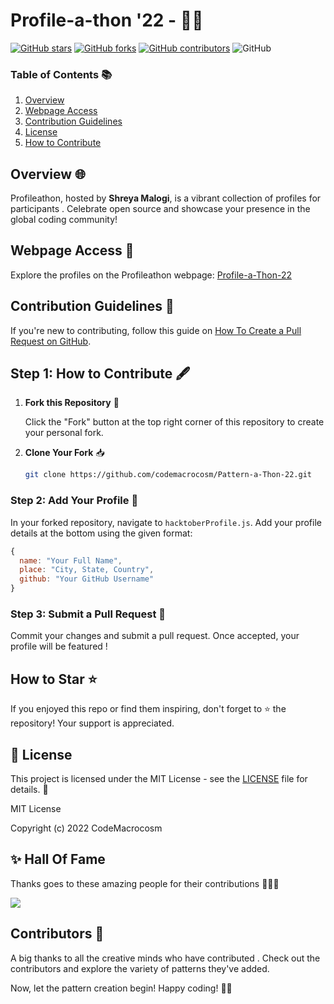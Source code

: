 
# Profile-a-thon '22 -  🚀🌟


[![GitHub stars](https://img.shields.io/github/stars/CodeMacrocosm/Git-Training?style=flat-square)](https://github.com/CodeMacrocosm/Git-Training/stargazers)
[![GitHub forks](https://img.shields.io/github/forks/CodeMacrocosm/Git-Training?style=flat-square)](https://github.com/CodeMacrocosm/Git-Training/network)
[![GitHub contributors](https://img.shields.io/github/contributors/codemacrocosm/Pattern-a-Thon-22.svg)](https://github.com/codemacrocosm/Pattern-a-thon-22/graphs/contributors)
![GitHub](https://img.shields.io/github/license/CodeMacrocosm/profileathon-22)




### Table of Contents 📚

1. [Overview](#overview)
2. [Webpage Access](#webpage-access)
3. [Contribution Guidelines](#contribution-guidelines)
4. [License](#license)
5. [How to Contribute](#how-to-contribute)


## Overview 🌐

Profileathon, hosted by **Shreya Malogi**, is a vibrant collection of profiles for participants . Celebrate open source and showcase your presence in the global coding community!

## Webpage Access 🔗

Explore the profiles on the Profileathon webpage: [Profile-a-Thon-22](https://codemacrocosm.github.io/profile-a-Thon-22/)

## Contribution Guidelines 📝

If you're new to contributing, follow this guide on [How To Create a Pull Request on GitHub](https://help.github.com/en/articles/creating-a-pull-request).


## Step 1: How to Contribute 🖋️

1. **Fork this Repository** 🍴

   Click the "Fork" button at the top right corner of this repository to create your personal fork.

2. **Clone Your Fork** 📥

   ```bash
   git clone https://github.com/codemacrocosm/Pattern-a-Thon-22.git
   ```

### Step 2: Add Your Profile 🚀

In your forked repository, navigate to `hacktoberProfile.js`. Add your profile details at the bottom using the given format:

```javascript
{
  name: "Your Full Name",
  place: "City, State, Country",
  github: "Your GitHub Username"
}
```

### Step 3: Submit a Pull Request 🎯

Commit your changes and submit a pull request. Once accepted, your profile will be featured !

## How to Star ⭐

If you enjoyed this repo or find them inspiring, don't forget to ⭐ the repository! Your support is appreciated.

## 📄 License

This project is licensed under the MIT License - see the [LICENSE](LICENSE) file for details. 📜

MIT License

Copyright (c) 2022 CodeMacrocosm

## ✨ Hall Of Fame

Thanks goes to these amazing people for their contributions 🎉🎉🎉



<a href="https://github.com/codemacrocosm/Profile-a-Thon-22/graphs/contributors">
  <img src="https://contrib.rocks/image?repo=codemacrocosm/Profile-a-Thon-22" />
</a>




## Contributors 🙌

A big thanks to all the creative minds who have contributed . Check out the contributors and explore the variety of patterns they've added.

Now, let the pattern creation begin! Happy coding! 🎨✨


